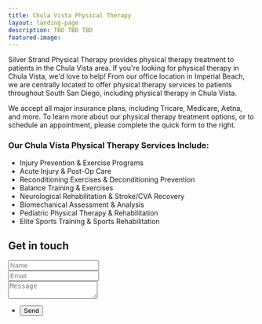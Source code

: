 ```yaml
---
title: Chula Vista Physical Therapy
layout: landing-page
description: TBD TBD TBD
featured-image:
---
```


<div class="lp-content-section">
  <p>Silver Strand Physical Therapy provides physical therapy treatment to patients in the Chula Vista area. If you're looking for physical therapy in Chula Vista, we'd love to help! From our office location in Imperial Beach, we are centrally located to offer physical therapy services to patients throughout South San Diego, including physical therapy in Chula Vista.</p>

  <p>We accept all major insurance plans, including Tricare, Medicare, Aetna, and more. To learn more about our physical therapy treatment options, or to schedule an appointment, please complete the quick form to the right.</p>

  <h3>Our Chula Vista Physical Therapy Services Include:</h3>
  <ul>
    <li>Injury Prevention & Exercise Programs</li>
    <li>Acute Injury & Post-Op Care</li>
    <li>Reconditioning Exercises & Deconditioning Prevention</li>
    <li>Balance Training & Exercises</li>
    <li>Neurological Rehabilitation & Stroke/CVA Recovery</li>
    <li>Biomechanical Assessment & Analysis</li>
    <li>Pediatric Physical Therapy & Rehabilitation</li>
    <li>Elite Sports Training & Sports Rehabilitation</li>
  </ul>

</div>

<section id="landing-contact">
  <h2>Get in touch</h2>
  <form method="post" action="https://formspree.io/{{ site.email }}"
  method="POST">
    <div class="field half first">
      <input type="text" name="name" id="name" placeholder="Name" required>
    </div>
    <div class="field half">
      <input type="email" name="_replyto" id="email" placeholder="Email" required>
    </div>
    <div class="field">
      <textarea name="message" id="message" placeholder="Message" required></textarea>
    </div>
    <ul class="actions">
      <li>
        <input type="submit" value="Send" class="special">
        <input type="hidden" name="_next" value="{{ site.baseurl }}/thank-you">
      </li>
    </ul>
  </form>
</section>
